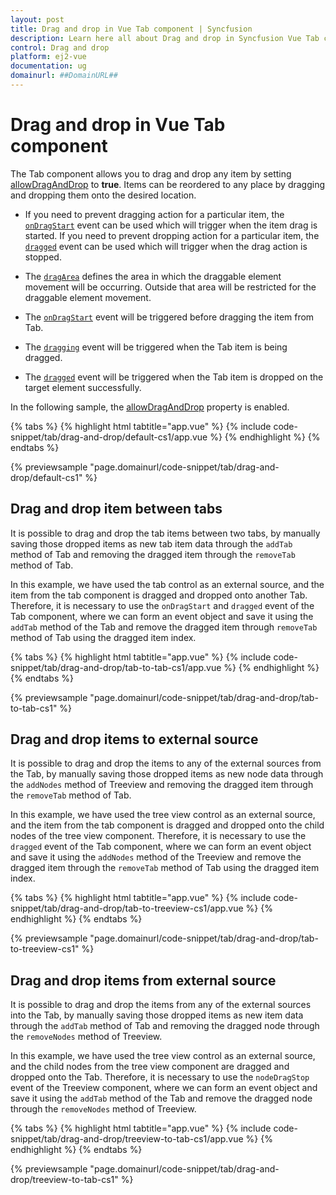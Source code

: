 ```yaml
---
layout: post
title: Drag and drop in Vue Tab component | Syncfusion
description: Learn here all about Drag and drop in Syncfusion Vue Tab component of Syncfusion Essential JS 2 and more.
control: Drag and drop 
platform: ej2-vue
documentation: ug
domainurl: ##DomainURL##
---
```


# Drag and drop in Vue Tab component

The Tab component allows you to drag and drop any item by setting [allowDragAndDrop](https://ej2.syncfusion.com/vue/documentation/api/tab#allowdraganddrop)&nbsp;to **true**. Items can be reordered to any place by dragging and dropping them onto the desired location.

* If you need to prevent dragging action for a particular item, the [`onDragStart`](https://ej2.syncfusion.com/vue/documentation/api/tab#ondragstart) event can be used which will trigger when the item drag is started. If you need to prevent dropping action for a particular item, the [`dragged`](https://ej2.syncfusion.com/vue/documentation/api/tab#dragged) event can be used which will trigger when the drag action is stopped.

* The [`dragArea`](https://ej2.syncfusion.com/vue/documentation/api/tab#dragArea) defines the area in which the draggable element movement will be occurring. Outside that area will be restricted for the draggable element movement.

* The [`onDragStart`](https://ej2.syncfusion.com/vue/documentation/api/tab#ondragstart) event will be triggered before dragging the item from Tab.

* The [`dragging`](https://ej2.syncfusion.com/vue/documentation/api/tab#dragging) event will be triggered when the Tab item is being dragged.

* The [`dragged`](https://ej2.syncfusion.com/vue/documentation/api/tab#dragged) event will be triggered when the Tab item is dropped on the target element successfully.

In the following sample, the [allowDragAndDrop](https://ej2.syncfusion.com/vue/documentation/api/tab#allowdraganddrop) property is enabled.

{% tabs %}
{% highlight html tabtitle="app.vue" %}
{% include code-snippet/tab/drag-and-drop/default-cs1/app.vue %}
{% endhighlight %}
{% endtabs %}
        
{% previewsample "page.domainurl/code-snippet/tab/drag-and-drop/default-cs1" %}

## Drag and drop item between tabs

It is possible to drag and drop the tab items between two tabs, by manually saving those dropped items as new tab item data through the `addTab` method of Tab and removing the dragged item through the `removeTab` method of Tab.

In this example, we have used the tab control as an external source, and the item from the tab component is dragged and dropped onto another Tab. Therefore, it is necessary to use the `onDragStart` and `dragged` event of the Tab component, where we can form an event object and save it using the `addTab` method of the Tab and remove the dragged item through `removeTab` method of Tab using the dragged item index.

{% tabs %}
{% highlight html tabtitle="app.vue" %}
{% include code-snippet/tab/drag-and-drop/tab-to-tab-cs1/app.vue %}
{% endhighlight %}
{% endtabs %}
        
{% previewsample "page.domainurl/code-snippet/tab/drag-and-drop/tab-to-tab-cs1" %}

## Drag and drop items to external source

It is possible to drag and drop the items to any of the external sources from the Tab, by manually saving those dropped items as new node data through the `addNodes` method of Treeview and removing the dragged item through the `removeTab` method of Tab.

In this example, we have used the tree view control as an external source, and the item from the tab component is dragged and dropped onto the child nodes of the tree view component. Therefore, it is necessary to use  the `dragged` event of the Tab component, where we can form an event object and save it using the `addNodes` method of the Treeview and remove the dragged item through the `removeTab` method of Tab using the dragged item index.

{% tabs %}
{% highlight html tabtitle="app.vue" %}
{% include code-snippet/tab/drag-and-drop/tab-to-treeview-cs1/app.vue %}
{% endhighlight %}
{% endtabs %}
        
{% previewsample "page.domainurl/code-snippet/tab/drag-and-drop/tab-to-treeview-cs1" %}

## Drag and drop items from external source

It is possible to drag and drop the items from any of the external sources into the Tab, by manually saving those dropped items as new item data through the `addTab` method of Tab and removing the dragged node through the `removeNodes` method of Treeview.

In this example, we have used the tree view control as an external source, and the child nodes from the tree view component are dragged and dropped onto the Tab. Therefore, it is necessary to use the `nodeDragStop` event of the Treeview component, where we can form an event object and save it using the `addTab` method of the Tab and remove the dragged node through the `removeNodes` method of Treeview.

{% tabs %}
{% highlight html tabtitle="app.vue" %}
{% include code-snippet/tab/drag-and-drop/treeview-to-tab-cs1/app.vue %}
{% endhighlight %}
{% endtabs %}
        
{% previewsample "page.domainurl/code-snippet/tab/drag-and-drop/treeview-to-tab-cs1" %}
